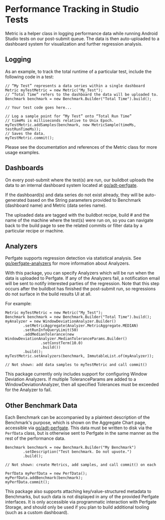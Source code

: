 # Performance Tracking in Studio Tests

Metric is a helper class in logging performance data while running
Android Studio tests on our post-submit queue. The data is then auto-uploaded
to a dashboard system for visualization and further regression analysis.

## Logging

As an example, to track the total runtime of a particular test, include
the following code in a test:

```
// “My Test” represents a data series within a single dashboard
Metric myTestMetric = new Metric("My_Test");
// “Total Time” refers to the dashboard the data will be uploaded to.
Benchmark benchmark = new Benchmark.Builder("Total Time").build();

// Your test code goes here...

// Log a sample point for “My Test” onto “Total Run Time”
// timeMs is milliseconds relative to Unix Epoch.
myTestMetric.addSamples(benchmark, new MetricSample(timeMs, testRunTimeMs));
// Saves the data.
myTestMetric.commit();
```

Please see the documentation and references of the Metric class for more
usage examples.

## Dashboards

On every post-submit where the test(s) are run, our buildbot uploads the data to
an internal dashboard system located at [go/adt-perfgate](go/adt-perfgate).

If the dashboard(s) and data series do not exist already, they will be auto-
generated based on the String parameters provided to Benchmark (dashboard name)
and Metric (data series name).

The uploaded data are tagged with the buildbot recipe, build # and the name of
the machine where the test(s) were run on, so you can navigate back to the build
page to see the related commits or filter data by a particular recipe or machine.

## Analyzers

Perfgate supports regression detection via statistical analysis. See 
[go/perfgate-analyzers](http://goto.google.com/perfgate-analyzers) for more
information about Analyzers. 

With this package, you can specify Analyzers which will be run when the data is
uploaded to Perfgate. If any of the Analyzers fail, a notification email will be
sent to notify interested parties of the regression. Note that this step occurs
after the buildbot has finished the post-submit run, so regressions do not
surface in the build results UI at all. 

For example:
```
Metric myTestMetric = new Metric("My_Test");
Benchmark benchmark = new Benchmark.Builder("Total Time").build();
myAnalyzer = new WindowDeviationAnalyzer.Builder()
        .setMetricAggregate(Analyzer.MetricAggregate.MEDIAN)
        .setRunInfoQueryLimit(50)
        .addMedianTolerance(new WindowDeviationAnalyzer.MedianToleranceParams.Builder()
                .setConstTerm(10.0)
                .build())
        .build();
myTestMetric.setAnalyzers(benchmark, ImmutableList.of(myAnalyzer));

// Not shown: add data samples to myTestMetric and call commit()
```

This package currently only includes support for configuring Window Deviation
Analyzers. If multiple ToleranceParams are added to a WindowDeviationAnalyzer,
then all specified Tolerances must be exceeded for the Analyzer to fail.

## Other Benchmark Data
Each Benchmark can be accompanied by a plaintext description of the Benchmark's
purpose, which is shown on the Aggregate Chart page, accessible via 
[go/adt-perfgate](go/adt-perfgate). This data must be written to disk via the
`PerfData` class, but is otherwise sent to Perfgate in the same manner as the 
rest of the performance data.

```
Benchmark benchmark = new Benchmark.Builder("My Benchmark")
        .setDescription("Test benchmark. Do not upvote.")
        .build();      

// Not shown: create Metrics, add samples, and call commit() on each

PerfData myPerfData = new PerfData();
myPerfData.addBenchmark(benchmark);
myPerfData.commit();
```

This package also supports attaching key/value-structured metadata to
Benchmarks, but such data is not displayed in any of the provided Perfgate
interfaces. It is only accessible via programmatic interaction with Perfgate
Storage, and should only be used if you plan to build additional tooling
(such as a custom dashboard).

